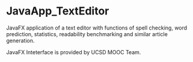 # JavaApp_TextEditor
JavaFX application of a text editor with functions of spell checking, word prediction, statistics, readability benchmarking and similar article generation.

JavaFX Inteterface is provided by UCSD MOOC Team.
